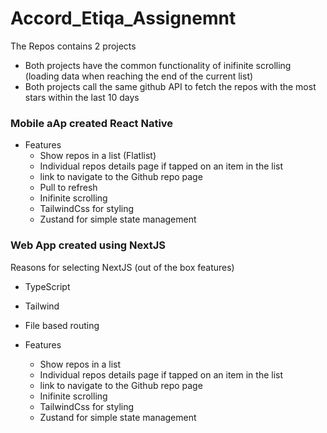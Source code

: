 # Accord_Etiqa_Assignemnt


The Repos contains 2 projects
- Both projects have the common functionality of inifinite scrolling (loading data when reaching the end of the current list)
- Both projects call the same github API to fetch the repos with the most stars within the last 10 days 


### Mobile aAp created React Native
- Features
  - Show repos in a list (Flatlist)
  - Individual repos details page if tapped on an item in the list
  - link to navigate to the Github repo page
  - Pull to refresh
  - Inifinite scrolling
  - TailwindCss for styling
  - Zustand for simple state management

### Web App created using NextJS

Reasons for selecting NextJS (out of the box features)
- TypeScript 
- Tailwind
- File based routing

- Features
  - Show repos in a list
  - Individual repos details page if tapped on an item in the list
  - link to navigate to the Github repo page
  - Inifinite scrolling
  - TailwindCss for styling
  - Zustand for simple state management


